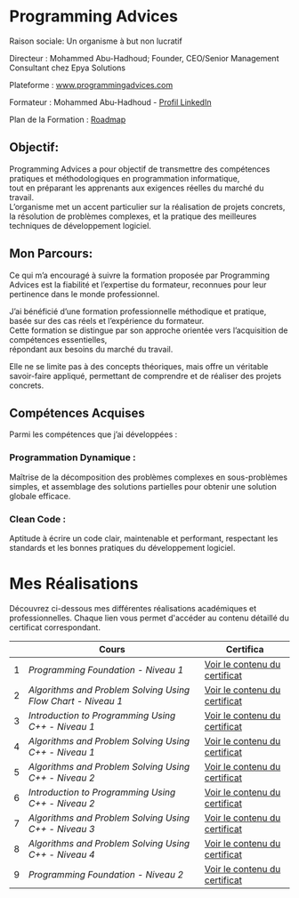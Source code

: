 

# Programming Advices


Raison sociale: Un organisme à but non lucratif  

Directeur :  Mohammed Abu-Hadhoud;  Founder, CEO/Senior Management Consultant chez Epya Solutions  
  
Plateforme : www.programmingadvices.com  

Formateur : Mohammed Abu-Hadhoud - [Profil LinkedIn](https://www.linkedin.com/in/abuhadhoud/)  

Plan de la Formation : [Roadmap](https://programmingadvices.com/p/roadmap)  

## Objectif:  
Programming Advices a pour objectif de transmettre des compétences pratiques et méthodologiques en programmation informatique,   
tout en préparant les apprenants aux exigences réelles du marché du travail.  
L’organisme met un accent particulier sur la réalisation de projets concrets,  
la résolution de problèmes complexes, et la pratique des meilleures techniques de développement logiciel.  

## Mon Parcours:  
Ce qui m’a encouragé à suivre la formation proposée par Programming Advices est la fiabilité et l’expertise du formateur, reconnues pour leur pertinence dans le monde professionnel.  

J’ai bénéficié d’une formation professionnelle méthodique et pratique, basée sur des cas réels et l’expérience du formateur.  
 Cette formation se distingue par son approche orientée vers l’acquisition de compétences essentielles,  
  répondant aux besoins du marché du travail.  

Elle ne se limite pas à des concepts théoriques, mais offre un véritable savoir-faire appliqué, permettant de comprendre et de réaliser des projets concrets.  

## Compétences Acquises
Parmi les compétences que j’ai développées :  

### Programmation Dynamique :
Maîtrise de la décomposition des problèmes complexes en sous-problèmes simples, et assemblage des solutions partielles pour obtenir une solution globale efficace.  

### Clean Code :
Aptitude à écrire un code clair, maintenable et performant, respectant les standards et les bonnes pratiques du développement logiciel.  

# Mes Réalisations

Découvrez ci-dessous mes différentes réalisations académiques et professionnelles. Chaque lien vous permet d'accéder au contenu détaillé du certificat correspondant.

|   | Cours                                                         | Certifica                             |
|---|---------------------------------------------------------------|---------------------------------------|
| 1 | *Programming Foundation                          -  Niveau 1* | [Voir le contenu du certificat](../../Achievements_And_Certifications/Programming_Advices/01_Fundations_Level%201/README.md)     |
| 2 | *Algorithms and Problem Solving Using Flow Chart -  Niveau 1* | [Voir le contenu du certificat](../../Achievements_And_Certifications/Programming_Advices/02_Algorithms_problem_solving_level_1/README.md)    |
| 3 | *Introduction to Programming Using C++           -  Niveau 1* | [Voir le contenu du certificat](../../Achievements_And_Certifications/Programming_Advices/03_Introduction_to_programming_using_c++_level%201/README.md)    |
| 4 | *Algorithms and Problem Solving Using C++        -  Niveau 1* | [Voir le contenu du certificat](../../Achievements_And_Certifications/Programming_Advices/04_Algorithms_problem_solving_level_1_solutions/README.md)    |
| 5 | *Algorithms and Problem Solving Using C++        -  Niveau 2* | [Voir le contenu du certificat](../../Achievements_And_Certifications/Programming_Advices/05_Algorithms_problem_solving_level_2/README.md)    |
| 6 | *Introduction to Programming Using C++           -  Niveau 2* | [Voir le contenu du certificat](../../Achievements_And_Certifications/Programming_Advices/06_%20Iintroduction_to_programming_using_C++_LEVEL_2/README.md)    |
| 7 | *Algorithms and Problem Solving Using C++        -  Niveau 3* | [Voir le contenu du certificat](#)    |
| 8 | *Algorithms and Problem Solving Using C++        -  Niveau 4* | [Voir le contenu du certificat](#)    |
| 9 | *Programming Foundation                          -  Niveau 2*  | [Voir le contenu du certificat](#)    |
